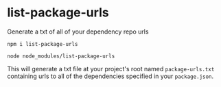 # list-package-urls
Generate a txt of all of your dependency repo urls

```
npm i list-package-urls
```

```
node node_modules/list-package-urls
```

This will generate a txt file at your project's root named `package-urls.txt` containing urls to all of the dependencies specified in your `package.json`.
